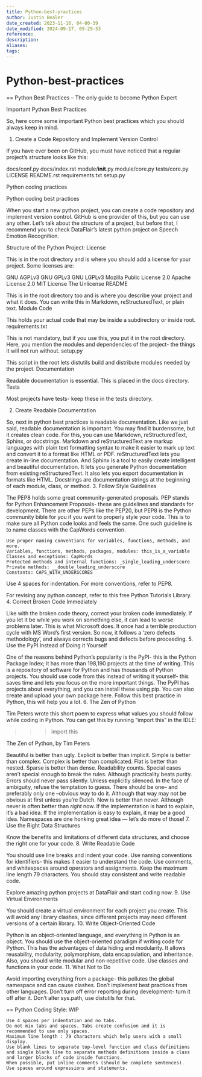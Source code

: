 ```yaml
---
title: Python-best-practices
author: Justin Bealer
date_created: 2023-11-16, 04-00-39
date_modified: 2024-09-17, 09-29-53
reference: 
description: 
aliases: 
tags: 
---
```

# Python-best-practices
== Python Best Practices – The only guide to become Python Expert

Important Python Best Practices

So, here come some important Python best practices which you should always keep in mind.
1. Create a Code Repository and Implement Version Control

If you have ever been on GitHub, you must have noticed that a regular project’s structure looks like this:

docs/conf.py
docs/index.rst
module/__init__.py
module/core.py
tests/core.py
LICENSE
README.rst
requirements.txt
setup.py

Python coding practices

Python coding best practices

When you start a new python project, you can create a code repository and implement version control. GitHub is one provider of this, but you can use any other. Let’s talk about the structure of a project, but before that, I recommend you to check DataFlair’s latest python project on Speech Emotion Recognition.

Structure of the Python Project:
License

This is in the root directory and is where you should add a license for your project. Some licenses are:

GNU AGPLv3
GNU GPLv3
GNU LGPLv3
Mozilla Public License 2.0
Apache License 2.0
MIT License
The Unlicense
README

This is in the root directory too and is where you describe your project and what it does. You can write this in Markdown, reStructuredText, or plain text.
Module Code

This holds your actual code that may be inside a subdirectory or inside root.
requirements.txt

This is not mandatory, but if you use this, you put it in the root directory. Here, you mention the modules and dependencies of the project- the things it will not run without.
setup.py

This script in the root lets distutils build and distribute modules needed by the project.
Documentation

Readable documentation is essential. This is placed in the docs directory.
Tests

Most projects have tests- keep these in the tests directory.

2. Create Readable Documentation

So, next in python best practices is readable documentation. Like we just said, readable documentation is important. You may find it burdensome, but it creates clean code. For this, you can use Markdown, reStructuredText, Sphinx, or docstrings. Markdown and reStructuredText are markup languages with plain text formatting syntax to make it easier to mark up text and convert it to a format like HTML or PDF. reStructuredText lets you create in-line documentation. And Sphinx is a tool to easily create intelligent and beautiful documentation. It lets you generate Python documentation from existing reStructuredText. It also lets you export documentation in formats like HTML. Docstrings are documentation strings at the beginning of each module, class, or method.
3. Follow Style Guidelines

The PEP8 holds some great community-generated proposals. PEP stands for Python Enhancement Proposals- these are guidelines and standards for development. There are other PEPs like the PEP20, but PEP8 is the Python community bible for you if you want to properly style your code. This is to make sure all Python code looks and feels the same. One such guideline is to name classes with the CapWords convention.

    Use proper naming conventions for variables, functions, methods, and more.
    Variables, functions, methods, packages, modules: this_is_a_variable
    Classes and exceptions: CapWords
    Protected methods and internal functions: _single_leading_underscore
    Private methods: __double_leading_underscore
    Constants: CAPS_WITH_UNDERSCORES

Use 4 spaces for indentation. For more conventions, refer to PEP8.

For revising any python concept, refer to this free Python Tutorials Library.
4. Correct Broken Code Immediately

Like with the broken code theory, correct your broken code immediately. If you let it be while you work on something else, it can lead to worse problems later. This is what Microsoft does. It once had a terrible production cycle with MS Word’s first version. So now, it follows a ‘zero defects methodology’, and always corrects bugs and defects before proceeding.
5. Use the PyPI Instead of Doing it Yourself

One of the reasons behind Python’s popularity is the PyPI- this is the Python Package Index; it has more than 198,190 projects at the time of writing. This is a repository of software for Python and has thousands of Python projects. You should use code from this instead of writing it yourself- this saves time and lets you focus on the more important things. The PyPI has projects about everything, and you can install these using pip. You can also create and upload your own package here. Follow this best practice in Python, this will help you a lot.
6. The Zen of Python

Tim Peters wrote this short poem to express what values you should follow while coding in Python. You can get this by running “import this” in the IDLE:
>>> import this

The Zen of Python, by Tim Peters

Beautiful is better than ugly.
Explicit is better than implicit.
Simple is better than complex.
Complex is better than complicated.
Flat is better than nested.
Sparse is better than dense.
Readability counts.
Special cases aren’t special enough to break the rules.
Although practicality beats purity.
Errors should never pass silently.
Unless explicitly silenced.
In the face of ambiguity, refuse the temptation to guess.
There should be one– and preferably only one –obvious way to do it.
Although that way may not be obvious at first unless you’re Dutch.
Now is better than never.
Although never is often better than *right* now.
If the implementation is hard to explain, it’s a bad idea.
If the implementation is easy to explain, it may be a good idea.
Namespaces are one honking great idea — let’s do more of those!
7. Use the Right Data Structures

Know the benefits and limitations of different data structures, and choose the right one for your code.
8. Write Readable Code

You should use line breaks and indent your code. Use naming conventions for identifiers- this makes it easier to understand the code. Use comments, and whitespaces around operators and assignments. Keep the maximum line length 79 characters. You should stay consistent and write readable code.

Explore amazing python projects at DataFlair and start coding now.
9. Use Virtual Environments

You should create a virtual environment for each project you create. This will avoid any library clashes, since different projects may need different versions of a certain library.
10. Write Object-Oriented Code

Python is an object-oriented language, and everything in Python is an object. You should use the object-oriented paradigm if writing code for Python. This has the advantages of data hiding and modularity. It allows reusability, modularity, polymorphism, data encapsulation, and inheritance. Also, you should write modular and non-repetitive code. Use classes and functions in your code.
11. What Not to Do

Avoid importing everything from a package- this pollutes the global namespace and can cause clashes. Don’t implement best practices from other languages. Don’t turn off error reporting during development- turn it off after it. Don’t alter sys.path, use distutils for that.



== Python Coding Style: WIP

    Use 4 spaces per indentation and no tabs.
    Do not mix tabs and spaces. Tabs create confusion and it is recommended to use only spaces.
    Maximum line length : 79 characters which help users with a small display.
    Use blank lines to separate top-level function and class definitions and single blank line to separate methods definitions inside a class and larger blocks of code inside functions.
    When possible, put inline comments (should be complete sentences).
    Use spaces around expressions and statements.


